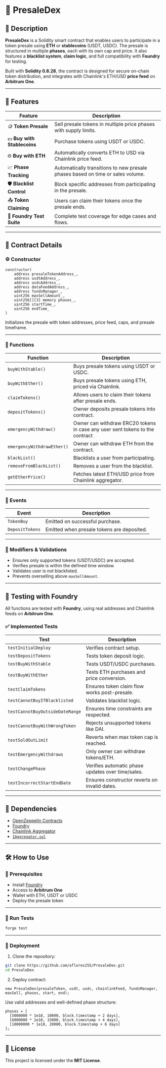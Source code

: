 # 🚀 PresaleDex

## 📌 Description

**PresaleDex** is a Solidity smart contract that enables users to participate in a token presale using **ETH** or **stablecoins** (USDT, USDC). The presale is structured in multiple **phases**, each with its own cap and price. It also features a **blacklist system**, **claim logic**, and full compatibility with **Foundry** for testing.

Built with **Solidity 0.8.28**, the contract is designed for secure on-chain token distribution, and integrates with Chainlink's ETH/USD **price feed** on **Arbitrum One**.

---

## 🧩 Features

| **Feature**               | **Description**                                                                 |
|---------------------------|---------------------------------------------------------------------------------|
| 🪙 **Token Presale**       | Sell presale tokens in multiple price phases with supply limits.               |
| 💵 **Buy with Stablecoins**| Purchase tokens using USDT or USDC.                                            |
| 🌐 **Buy with ETH**        | Automatically converts ETH to USD via Chainlink price feed.                    |
| 📈 **Phase Tracking**      | Automatically transitions to new presale phases based on time or sales volume.|
| 🛡️ **Blacklist Control**   | Block specific addresses from participating in the presale.                   |
| 📤 **Token Claiming**      | Users can claim their tokens once the presale ends.                          |
| 🧪 **Foundry Test Suite**  | Complete test coverage for edge cases and flows.                              |

---

## 📜 Contract Details

### ⚙️ Constructor

```solidity
constructor(
    address presaleTokenAddress_,
    address usdtAddress_,
    address usdcAddress_,
    address dataFeedAddress_,
    address fundsManager_,
    uint256 maxSellAmount_,
    uint256[][3] memory phases_,
    uint256 startTime_,
    uint256 endTime_
)
```

Initializes the presale with token addresses, price feed, caps, and presale timeframe.

---

### 🔧 Functions

| **Function**                | **Description**                                                              |
|-----------------------------|------------------------------------------------------------------------------|
| `buyWithStable()`           | Buys presale tokens using USDT or USDC.                                     |
| `buyWithEther()`            | Buys presale tokens using ETH, priced via Chainlink.                        |
| `claimTokens()`             | Allows users to claim their tokens after presale ends.                      |
| `depositTokens()`           | Owner deposits presale tokens into contract.                                |
| `emergencyWithdraw()`       | Owner can withdraw ERC20 tokens in case any user sent tokens to the contract|
| `emergencyWithdrawEther()`  | Owner can withdraw ETH from the contract.                                   |
| `blackList()`               | Blacklists a user from participating.                                       |
| `removeFromBlackList()`     | Removes a user from the blacklist.                                          |
| `getEtherPrice()`           | Fetches latest ETH/USD price from Chainlink aggregator.                     |

---

### 📡 Events

| **Event**         | **Description**                          |
|-------------------|------------------------------------------|
| `TokenBuy`        | Emitted on successful purchase.          |
| `DepositTokens`   | Emitted when presale tokens are deposited.|

---

### 🔐 Modifiers & Validations

- Ensures only supported tokens (USDT/USDC) are accepted.
- Verifies presale is within the defined time window.
- Validates user is not blacklisted.
- Prevents overselling above `maxSellAmount`.

---

## 🧪 Testing with Foundry

All functions are tested with **Foundry**, using real addresses and Chainlink feeds on **Arbitrum One**.

### ✅ Implemented Tests

| **Test**                             | **Description**                                       |
|--------------------------------------|-------------------------------------------------------|
| `testInitialDeploy`                  | Verifies contract setup.                             |
| `testDepositTokens`                 | Tests token deposit logic.                           |
| `testBuyWithStable`                  | Tests USDT/USDC purchases.                           |
| `testBuyWithEther`                   | Tests ETH purchases and price conversion.            |
| `testClaimTokens`                    | Ensures token claim flow works post-presale.         |
| `testCannotBuyIfBlacklisted`         | Validates blacklist logic.                           |
| `testCannotBuyOutsideDateRange`      | Ensures time constraints are respected.              |
| `testCannotBuyWithWrongToken`        | Rejects unsupported tokens like DAI.                 |
| `testSoldOutLimit`                   | Reverts when max token cap is reached.               |
| `testEmergencyWithdraws`             | Only owner can withdraw tokens/ETH.                  |
| `testChangePhase`                    | Verifies automatic phase updates over time/sales.    |
| `testIncorrectStartEndDate`          | Ensures constructor reverts on invalid dates.        |

---

## 🔗 Dependencies

- [OpenZeppelin Contracts](https://github.com/OpenZeppelin/openzeppelin-contracts)
- [Foundry](https://book.getfoundry.sh/)
- [Chainlink Aggregator](https://docs.chain.link/data-feeds/)
- [`IAggregator.sol`](https://github.com/aflores255/presaleDex/blob/master/src/interfaces/IAggregator.sol)

---

## 🛠️ How to Use

### 🔧 Prerequisites

- Install [Foundry](https://book.getfoundry.sh/getting-started/installation)
- Access to **Arbitrum One**
- Wallet with ETH, USDT or USDC
- Deploy the presale token

---

### 🧪 Run Tests

```bash
forge test
```

---

### 🚀 Deployment

1. Clone the repository:

```bash
git clone https://github.com/aflores255/PresaleDex.git
cd PresaleDex
```

2. Deploy contract:

```solidity
new PresaleDex(presaleToken, usdt, usdc, chainlinkFeed, fundsManager, maxSell, phases, start, end);
```

Use valid addresses and well-defined phase structure:
```solidity
phases = [
  [5000000 * 1e18, 10000, block.timestamp + 2 days],
  [6000000 * 1e18, 15000, block.timestamp + 4 days],
  [10000000 * 1e18, 20000, block.timestamp + 6 days]
];
```

---

## 📄 License

This project is licensed under the **MIT License**.

